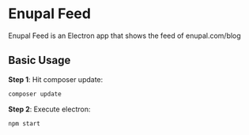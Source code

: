 Enupal Feed
===============

Enupal Feed is an Electron app that shows the feed of enupal.com/blog


Basic Usage
---------------

**Step 1**: Hit composer update:
```bash
composer update
```

**Step 2**: Execute electron:
```bash
npm start
```
